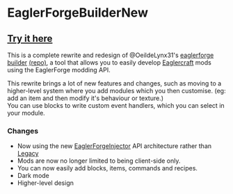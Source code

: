 # EaglerForgeBuilderNew
## [Try it here](https://eaglerforge.github.io/EaglerForgeBuilderNew/)

This is a complete rewrite and redesign of @OeildeLynx31's [eaglerforge builder](https://eaglerforge-builder.vercel.app/) [(repo)](https://github.com/OeildeLynx31/eaglerforge-builder), a tool that allows you to easily develop [Eaglercraft](https://git.eaglercraft.rip/eaglercraft/eaglercraft-1.8/src/branch/main/README.md) mods using the EaglerForge modding API.

This rewrite brings a lot of new features and changes, such as moving to a higher-level system where you add modules which you then customise. (eg: add an item and then modify it's behaviour or texture.)\
You can use blocks to write custom event handlers, which you can select in your module.

### Changes
- Now using the new [EaglerForgeInjector](https://github.com/eaglerforge/EaglerForgeInjector/) API architecture rather than [Legacy](https://github.com/eaglerforge/EaglerForge-old)
- Mods are now no longer limited to being client-side only.
- You can now easily add blocks, items, commands and recipes.
- Dark mode
- Higher-level design